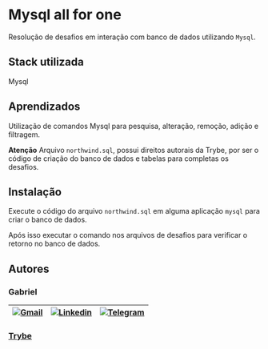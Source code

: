 # Mysql all for one

Resolução de desafios em interação com banco de dados utilizando `Mysql`.

## Stack utilizada

Mysql

## Aprendizados

Utilização de comandos Mysql para pesquisa, alteração, remoção, adição e filtragem.

**Atenção**
Arquivo `northwind.sql`, possui direitos autorais da Trybe, por ser o código de criação do banco de dados e tabelas para completas os desafios.

## Instalação

Execute o código do arquivo `northwind.sql` em alguma aplicação `mysql` para criar o banco de dados.

Após isso executar o comando nos arquivos de desafios para verificar o retorno no banco de dados.


## Autores
### Gabriel

| [![Gmail](https://img.shields.io/badge/Gmail-D14836?style=for-the-badge&logo=gmail&logoColor=white)](mailto:gabrielpbenedicto@gmail.com) | [![Linkedin](https://img.shields.io/badge/LinkedIn-0077B5?style=for-the-badge&logo=linkedin&logoColor=white)](https://www.linkedin.com/in/gabrielbenedicto/) | [![Telegram](https://img.shields.io/badge/Telegram-2CA5E0?style=for-the-badge&logo=telegram&logoColor=white)](https://t.me/gabrielbenedicto) |
| ------|-------|-----|

### [Trybe](https://betrybe.com)
